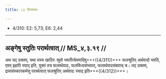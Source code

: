 ```yaml
---
title: ८३ टिप्पणयः

---
```

- 4/310: E2: 5,73; E6: 2,44

____________________________________________


## अङ्गेषु स्तुतिः परार्थत्वात् // MS_४,३.१९ //

अथ यद् उक्तम्, यथा यस्य खादिरः स्रुवो भवतीत्येवमादिषु+++({4/311})+++ फलश्रुतिर् अर्थवादो भवति, एवम् इहापि स्याद् इति, युक्तं तत्र फलार्थवादः, फलविध्यसंभवात्, फलार्थवादसंबवाच् च। तद् उक्तम्, द्रव्यसंस्कारकर्मसु परार्थत्वात् फलश्रुतिर् अर्थवादः स्याद् इति+++({4/312})+++।
